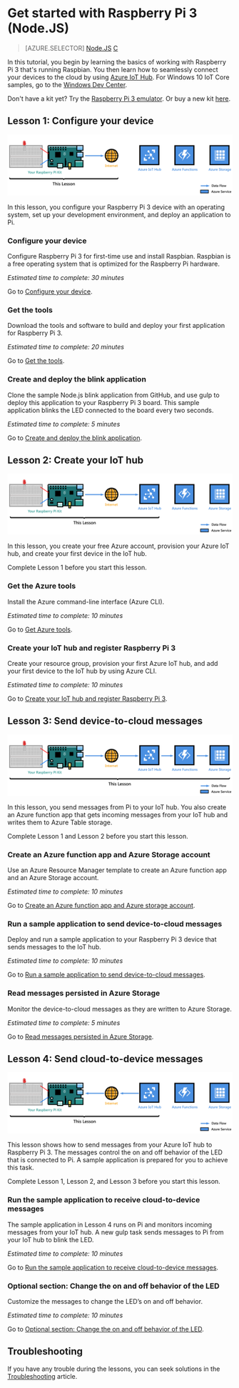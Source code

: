 <properties
    pageTitle="Get started with Raspberry Pi 3 | Azure"
    description="Get started with Raspberry Pi 3, create your Azure IoT hub, and connect Pi to the IoT hub."
    services="iot-hub"
    documentationcenter=""
    author="shizn"
    manager="timlt"
    tags=""
    keywords="azure iot hub, getting started with the internet of things, iot toolkit"
    experiment_id="xshi-happypathemu-20161202" />
<tags
    ms.assetid="b0e14bfa-8e64-440a-a6ec-e507ca0f76ba"
    ms.service="iot-hub"
    ms.devlang="node"
    ms.topic="article"
    ms.tgt_pltfrm="na"
    ms.workload="na"
    ms.date="11/28/2016"
    wacn.date=""
    ms.author="xshi" />

# Get started with Raspberry Pi 3 (Node.JS)
>[AZURE.SELECTOR]
[Node.JS](/documentation/articles/iot-hub-raspberry-pi-kit-node-get-started/)
[C](/documentation/articles/iot-hub-raspberry-pi-kit-c-get-started/)

In this tutorial, you begin by learning the basics of working with Raspberry Pi 3 that's running Raspbian. You then learn how to seamlessly connect your devices to the cloud by using [Azure IoT Hub](/documentation/articles/iot-hub-what-is-iot-hub/). For Windows 10 IoT Core samples, go to the [Windows Dev Center](http://www.windowsondevices.com/).

Don't have a kit yet? Try the [Raspberry Pi 3 emulator](https://blogs.msdn.microsoft.com/iliast/2016/11/10/how-to-emulate-raspberry-pi/). Or buy a new kit [here](/develop/iot/starter-kits).

## Lesson 1: Configure your device
![Lesson 1 end-to-end diagram](./media/iot-hub-raspberry-pi-lessons/e2e-lesson1.png)

In this lesson, you configure your Raspberry Pi 3 device with an operating system, set up your development environment, and deploy an application to Pi.

### Configure your device
Configure Raspberry Pi 3 for first-time use and install Raspbian. Raspbian is a free operating system that is optimized for the Raspberry Pi hardware.

*Estimated time to complete: 30 minutes*

Go to [Configure your device](/documentation/articles/iot-hub-raspberry-pi-kit-node-lesson1-configure-your-device/).

### Get the tools
Download the tools and software to build and deploy your first application for Raspberry Pi 3.

*Estimated time to complete: 20 minutes*

Go to [Get the tools](/documentation/articles/iot-hub-raspberry-pi-kit-node-lesson1-get-the-tools-win32/).

### Create and deploy the blink application
Clone the sample Node.js blink application from GitHub, and use gulp to deploy this application to your Raspberry Pi 3 board. This sample application blinks the LED connected to the board every two seconds.

*Estimated time to complete: 5 minutes*

Go to [Create and deploy the blink application](/documentation/articles/iot-hub-raspberry-pi-kit-node-lesson1-deploy-blink-app/).

## Lesson 2: Create your IoT hub
![Lesson 2 end-to-end diagram](./media/iot-hub-raspberry-pi-lessons/e2e-lesson2.png)

In this lesson, you create your free Azure account, provision your Azure IoT hub, and create your first device in the IoT hub.

Complete Lesson 1 before you start this lesson.

### Get the Azure tools
Install the Azure command-line interface (Azure CLI).

*Estimated time to complete: 10 minutes*

Go to [Get Azure tools](/documentation/articles/iot-hub-raspberry-pi-kit-node-lesson2-get-azure-tools-win32/).

### Create your IoT hub and register Raspberry Pi 3
Create your resource group, provision your first Azure IoT hub, and add your first device to the IoT hub by using Azure CLI.

*Estimated time to complete: 10 minutes*

Go to [Create your IoT hub and register Raspberry Pi 3](/documentation/articles/iot-hub-raspberry-pi-kit-node-lesson2-prepare-azure-iot-hub/).

## Lesson 3: Send device-to-cloud messages
![Lesson 3 end-to-end diagram](./media/iot-hub-raspberry-pi-lessons/e2e-lesson3.png)

In this lesson, you send messages from Pi to your IoT hub. You also create an Azure function app that gets incoming messages from your IoT hub and writes them to Azure Table storage.

Complete Lesson 1 and Lesson 2 before you start this lesson.

### Create an Azure function app and Azure Storage account
Use an Azure Resource Manager template to create an Azure function app and an Azure Storage account.

*Estimated time to complete: 10 minutes*

Go to [Create an Azure function app and Azure storage account](/documentation/articles/iot-hub-raspberry-pi-kit-node-lesson3-deploy-resource-manager-template/).

### Run a sample application to send device-to-cloud messages
Deploy and run a sample application to your Raspberry Pi 3 device that sends messages to the IoT hub.

*Estimated time to complete: 10 minutes*

Go to [Run a sample application to send device-to-cloud messages](/documentation/articles/iot-hub-raspberry-pi-kit-node-lesson3-run-azure-blink/).

### Read messages persisted in Azure Storage
Monitor the device-to-cloud messages as they are written to Azure Storage.

*Estimated time to complete: 5 minutes*

Go to [Read messages persisted in Azure Storage](/documentation/articles/iot-hub-raspberry-pi-kit-node-lesson3-read-table-storage/).

## Lesson 4: Send cloud-to-device messages
![Lesson 4 end-to-end diagram](./media/iot-hub-raspberry-pi-lessons/e2e-lesson4.png)

This lesson shows how to send messages from your Azure IoT hub to Raspberry Pi 3. The messages control the on and off behavior of the LED that is connected to Pi. A sample application is prepared for you to achieve this task.

Complete Lesson 1, Lesson 2, and Lesson 3 before you start this lesson.

### Run the sample application to receive cloud-to-device messages
The sample application in Lesson 4 runs on Pi and monitors incoming messages from your IoT hub. A new gulp task sends messages to Pi from your IoT hub to blink the LED.

*Estimated time to complete: 10 minutes*

Go to [Run the sample application to receive cloud-to-device messages](/documentation/articles/iot-hub-raspberry-pi-kit-node-lesson4-send-cloud-to-device-messages/).

### Optional section: Change the on and off behavior of the LED
Customize the messages to change the LED’s on and off behavior.

*Estimated time to complete: 10 minutes*

Go to [Optional section: Change the on and off behavior of the LED](/documentation/articles/iot-hub-raspberry-pi-kit-node-lesson4-change-led-behavior/).

## Troubleshooting
If you have any trouble during the lessons, you can seek solutions in the [Troubleshooting](/documentation/articles/iot-hub-raspberry-pi-kit-node-troubleshooting/) article.

